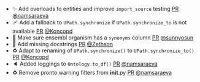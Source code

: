 - ✨ Add overloads to entities and improve `import_source` testing [PR](https://github.com/laminlabs/bionty/pull/273) [@namsaraeva](https://github.com/namsaraeva)
- 🩹 Add a fallback to `UPath.synchronize` if `UPath.synchronize_to` is not available [PR](https://github.com/laminlabs/bionty/pull/297) [@Koncopd](https://github.com/Koncopd)
- 🎨 Make sure ensembl organism has a `synonyms` column [PR](https://github.com/laminlabs/bionty/pull/296) [@sunnyosun](https://github.com/sunnyosun)
- 📝 Add missing docstrings [PR](https://github.com/laminlabs/bionty/pull/294) [@Zethson](https://github.com/Zethson)
- ♻️ Adapt to renaming of `UPath.synchronize()` to `UPath.synchronize_to()` [PR](https://github.com/laminlabs/bionty/pull/291) [@Koncopd](https://github.com/Koncopd)
- 🔈 Added loggings to `Ontology.to_df()` [PR](https://github.com/laminlabs/bionty/pull/288) [@namsaraeva](https://github.com/namsaraeva)
- ♻️ Remove pronto warning filters from **init**.py [PR](https://github.com/laminlabs/bionty/pull/284) [@namsaraeva](https://github.com/namsaraeva)
